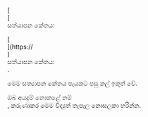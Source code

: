 [<br host>] <br action> සත්යාපන කේතය: <br code>

[<br host>](https://<br host>) <br action> සත්යාපන කේතය: <br code>.

මෙම සත්‍යාපන කේතය පැයකට පසු කල් ඉකුත් වේ.

ඔබ අයදුම් නොකළේ නම් <br action>, කරුණාකර මෙම විද්‍යුත් තැපෑල නොසලකා හරින්න.